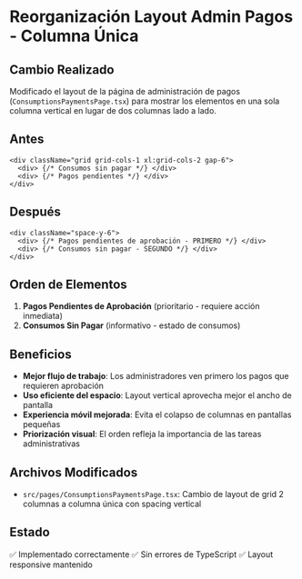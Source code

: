 # Reorganización Layout Admin Pagos - Columna Única

## Cambio Realizado
Modificado el layout de la página de administración de pagos (`ConsumptionsPaymentsPage.tsx`) para mostrar los elementos en una sola columna vertical en lugar de dos columnas lado a lado.

## Antes
```tsx
<div className="grid grid-cols-1 xl:grid-cols-2 gap-6">
  <div> {/* Consumos sin pagar */} </div>
  <div> {/* Pagos pendientes */} </div>
</div>
```

## Después
```tsx
<div className="space-y-6">
  <div> {/* Pagos pendientes de aprobación - PRIMERO */} </div>
  <div> {/* Consumos sin pagar - SEGUNDO */} </div>
</div>
```

## Orden de Elementos
1. **Pagos Pendientes de Aprobación** (prioritario - requiere acción inmediata)
2. **Consumos Sin Pagar** (informativo - estado de consumos)

## Beneficios
- **Mejor flujo de trabajo**: Los administradores ven primero los pagos que requieren aprobación
- **Uso eficiente del espacio**: Layout vertical aprovecha mejor el ancho de pantalla
- **Experiencia móvil mejorada**: Evita el colapso de columnas en pantallas pequeñas
- **Priorización visual**: El orden refleja la importancia de las tareas administrativas

## Archivos Modificados
- `src/pages/ConsumptionsPaymentsPage.tsx`: Cambio de layout de grid 2 columnas a columna única con spacing vertical

## Estado
✅ Implementado correctamente
✅ Sin errores de TypeScript
✅ Layout responsive mantenido
